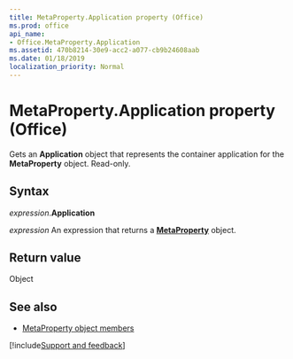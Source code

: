 ```yaml
---
title: MetaProperty.Application property (Office)
ms.prod: office
api_name:
- Office.MetaProperty.Application
ms.assetid: 470b8214-30e9-acc2-a077-cb9b24608aab
ms.date: 01/18/2019
localization_priority: Normal
---
```



# MetaProperty.Application property (Office)

Gets an **Application** object that represents the container application for the **MetaProperty** object. Read-only.


## Syntax

_expression_.**Application**

_expression_ An expression that returns a **[MetaProperty](Office.MetaProperty.md)** object.


## Return value

Object


## See also

- [MetaProperty object members](overview/Library-Reference/metaproperty-members-office.md)




[!include[Support and feedback](~/includes/feedback-boilerplate.md)]